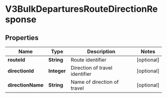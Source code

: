 
# V3BulkDeparturesRouteDirectionResponse

## Properties
Name | Type | Description | Notes
------------ | ------------- | ------------- | -------------
**routeId** | **String** | Route identifier |  [optional]
**directionId** | **Integer** | Direction of travel identifier |  [optional]
**directionName** | **String** | Name of direction of travel |  [optional]



